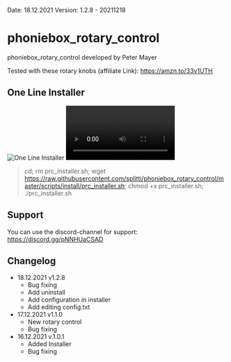 Date: 18.12.2021
Version: 1.2.8 - 20211218

# phoniebox_rotary_control
phoniebox_rotary_control
developed by Peter Mayer

Tested with these rotary knobs (affiliate Link): <a href="https://amzn.to/33v1UTH" target="_blank">https://amzn.to/33v1UTH</a>

## One Line Installer
![One Line Installer](https://raw.githubusercontent.com/splitti/phoniebox_rotary_control/main/media/prc_install.gif)
<video controls width="250">
    <source src="https://raw.githubusercontent.com/splitti/phoniebox_rotary_control/main/media/prc_install.mp4" type="video/mp4">
    Sorry, your browser doesn't support embedded videos.
</video>

> cd; rm prc_installer.sh; wget https://raw.githubusercontent.com/splitti/phoniebox_rotary_control/master/scripts/install/prc_installer.sh; chmod +x prc_installer.sh; ./prc_installer.sh

## Support

You can use the discord-channel for support: <a href="https://discord.gg/pNNHUaCSAD" target="_blank">https://discord.gg/pNNHUaCSAD</a>


## Changelog
- 18.12.2021 v1.2.8
  - Bug fixing
  - Add uninstall
  - Add configuration in installer
  - Add editing config.txt
- 17.12.2021 v1.1.0
  - New rotary control
  - Bug fixing
- 16.12.2021 v.1.0.1
  - Added Installer
  - Bug fixing